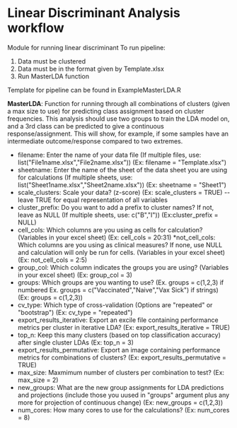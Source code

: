 # Linear Discriminant Analysis workflow
Module for running linear discriminant
To run pipeline:
1) Data must be clustered
2) Data must be in the format given by Template.xlsx
3) Run MasterLDA function

Template for pipeline can be found in ExampleMasterLDA.R

**MasterLDA**:
Function for running through all combinations of clusters (given a max size to use) for predicting
class assignment based on cluster frequencies. This analysis should use two groups to train the LDA model on, and
a 3rd class can be predicted to give a continuous response/assignment. This will show, for example, if some samples have
an intermediate outcome/response compared to two extremes.
* filename: Enter the name of your data file (If multiple files, use: list("File1name.xlsx","File2name.xlsx")) (Ex: filename = "Template.xlsx")
* sheetname: Enter the name of the sheet of the data sheet you are using for calculations (If multiple sheets, use: list("Sheet1name.xlsx","Sheet2name.xlsx")) (Ex: sheetname = "Sheet1")
* scale_clusters: Scale your data? (z-score) (Ex: scale_clusters = TRUE) --leave TRUE for equal representation of all variables
* cluster_prefix: Do you want to add a prefix to cluster names? If not, leave as NULL (If multiple sheets, use: c("B","I")) (Ex:cluster_prefix = NULL)
* cell_cols: Which columns are you using as cells for calculation? (Variables in your excel sheet) (Ex: cell_cols = 20:31)
*not_cell_cols: Which columns are you using as clinical measures? If none, use NULL and calculation will only be run for cells. (Variables in your excel sheet) (Ex: not_cell_cols = 2:5)
* group_col: Which column indicates the groups you are using? (Variables in your excel sheet) (Ex: group_col = 3)
* groups: Which groups are you wanting to use? (Ex. groups = c(1,2,3) if numbered Ex. groups = c("Vaccinated","Naive","Vax Sick") if strings) (Ex: groups = c(1,2,3))
* cv_type: Which type of cross-validation (Options are "repeated" or "bootstrap") (Ex: cv_type = "repeated")
* export_results_iterative: Export an excile file containing performance metrics per cluster in iterative LDA? (Ex: export_results_iterative = TRUE)
* top_n: Keep this many clusters (based on top classification accuracy) after single cluster LDAs (Ex: top_n = 3)
* export_results_permutative: Export an image containing performance metrics for combinations of clusters? (Ex: export_results_permutative = TRUE)
* max_size: Maxmimum number of clusters per combination to test? (Ex: max_size = 2)
* new_groups: What are the new group assignments for LDA predictions and projections (include those you uused in "groups" argument plus any more for projection of continuous change) (Ex: new_groups = c(1,2,3))
* num_cores: How many cores to use for the calculations? (Ex: num_cores = 8)